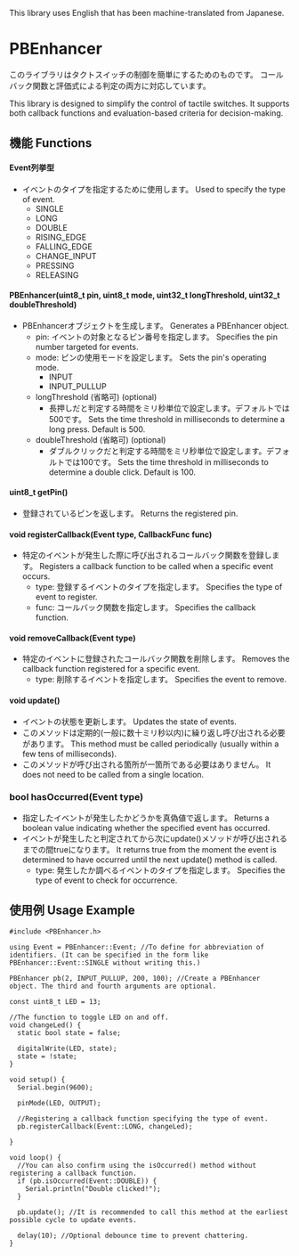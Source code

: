 This library uses English that has been machine-translated from Japanese.

# PBEnhancer
このライブラリはタクトスイッチの制御を簡単にするためのものです。
コールバック関数と評価式による判定の両方に対応しています。

This library is designed to simplify the control of tactile switches.
It supports both callback functions and evaluation-based criteria for decision-making.

## 機能 Functions

#### Event列挙型
  - イベントのタイプを指定するために使用します。 Used to specify the type of event.
      - SINGLE
      - LONG
      - DOUBLE
      - RISING_EDGE
      - FALLING_EDGE
      - CHANGE_INPUT
      - PRESSING
      - RELEASING

#### PBEnhancer(uint8_t pin, uint8_t mode, uint32_t longThreshold, uint32_t doubleThreshold)
  - PBEnhancerオブジェクトを生成します。 Generates a PBEnhancer object.
    - pin: イベントの対象となるピン番号を指定します。 Specifies the pin number targeted for events.
    - mode: ピンの使用モードを設定します。 Sets the pin's operating mode.
      - INPUT
      - INPUT_PULLUP
    - longThreshold (省略可) (optional)
      - 長押しだと判定する時間をミリ秒単位で設定します。デフォルトでは500です。 Sets the time threshold in milliseconds to determine a long press. Default is 500.
    - doubleThreshold (省略可) (optional)
      - ダブルクリックだと判定する時間をミリ秒単位で設定します。デフォルトでは100です。 Sets the time threshold in milliseconds to determine a double click. Default is 100.
#### uint8_t getPin()
  - 登録されているピンを返します。 Returns the registered pin.

#### void registerCallback(Event type, CallbackFunc func)
  - 特定のイベントが発生した際に呼び出されるコールバック関数を登録します。 Registers a callback function to be called when a specific event occurs.
    - type: 登録するイベントのタイプを指定します。 Specifies the type of event to register.
    - func: コールバック関数を指定します。 Specifies the callback function.

#### void removeCallback(Event type)
  - 特定のイベントに登録されたコールバック関数を削除します。 Removes the callback function registered for a specific event.
    - type: 削除するイベントを指定します。 Specifies the event to remove.
 
#### void update()
  - イベントの状態を更新します。 Updates the state of events.
  - このメソッドは定期的(一般に数十ミリ秒以内)に繰り返し呼び出される必要があります。 This method must be called periodically (usually within a few tens of milliseconds).
  - このメソッドが呼び出される箇所が一箇所である必要はありません。 It does not need to be called from a single location.

### bool hasOccurred(Event type)
  - 指定したイベントが発生したかどうかを真偽値で返します。 Returns a boolean value indicating whether the specified event has occurred.
  - イベントが発生したと判定されてから次にupdate()メソッドが呼び出されるまでの間trueになります。 It returns true from the moment the event is determined to have occurred until the next update() method is called.
    - type: 発生したか調べるイベントのタイプを指定します。 Specifies the type of event to check for occurrence.

## 使用例 Usage Example

```
#include <PBEnhancer.h>

using Event = PBEnhancer::Event; //To define for abbreviation of identifiers. (It can be specified in the form like PBEnhancer::Event::SINGLE without writing this.)

PBEnhancer pb(2, INPUT_PULLUP, 200, 100); //Create a PBEnhancer object. The third and fourth arguments are optional.

const uint8_t LED = 13;

//The function to toggle LED on and off.
void changeLed() {
  static bool state = false;

  digitalWrite(LED, state);
  state = !state;
}

void setup() {
  Serial.begin(9600);

  pinMode(LED, OUTPUT);

  //Registering a callback function specifying the type of event.
  pb.registerCallback(Event::LONG, changeLed);

}

void loop() {
  //You can also confirm using the isOccurred() method without registering a callback function.
  if (pb.isOccurred(Event::DOUBLE)) {
    Serial.println("Double clicked!");
  }

  pb.update(); //It is recommended to call this method at the earliest possible cycle to update events.

  delay(10); //Optional debounce time to prevent chattering.
}

```
